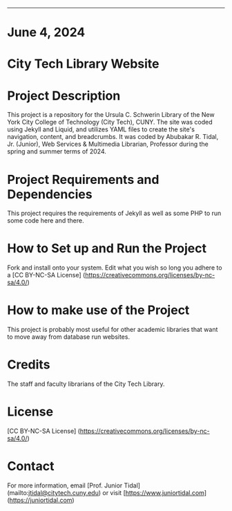 ---
# June 4, 2024

# City Tech Library Website

# Project Description
This project is a repository for the Ursula C. Schwerin Library of the New York City College of Technology (City Tech), CUNY. 
The site was coded using Jekyll and Liquid, and utilizes YAML files to create the site's navigation, content, and breadcrumbs.
It was coded by Abubakar R. Tidal, Jr. (Junior), Web Services & Multimedia Librarian, Professor during the spring and summer terms of 2024. 

# Project Requirements and Dependencies
This project requires the requirements of Jekyll as well as some PHP to run some code here and there.

# How to Set up and Run the Project
Fork and install onto your system. Edit what you wish so long you adhere to a [CC BY-NC-SA License] (https://creativecommons.org/licenses/by-nc-sa/4.0/)

# How to make use of the Project 
This project is probably most useful for other academic libraries that want to move away from database run websites.

# Credits
The staff and faculty librarians of the City Tech Library.

# License
[CC BY-NC-SA License] (https://creativecommons.org/licenses/by-nc-sa/4.0/)

# Contact
For more information, email [Prof. Junior Tidal] (mailto:jtidal@citytech.cuny.edu) or visit [https://www.juniortidal.com] (https://juniortidal.com)

